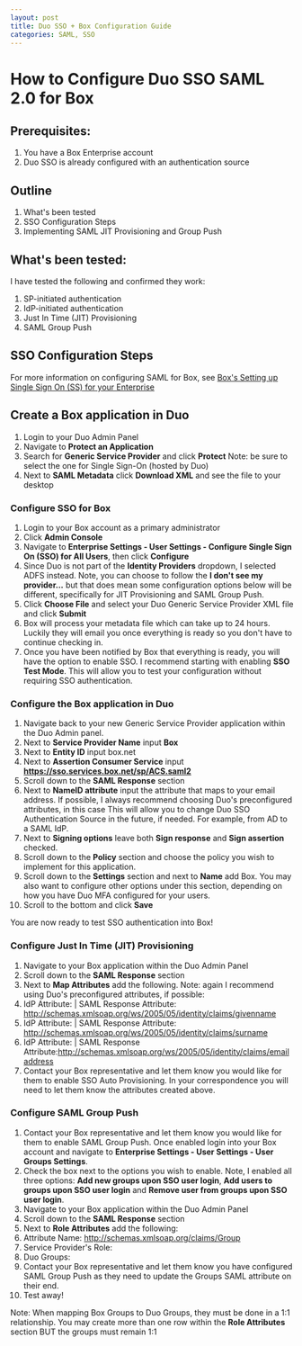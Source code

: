 ```yaml
---
layout: post
title: Duo SSO + Box Configuration Guide
categories: SAML, SSO
---
```


# How to Configure Duo SSO SAML 2.0 for Box

## Prerequisites:
1. You have a Box Enterprise account
1. Duo SSO is already configured with an authentication source

## Outline
1. What's been tested
1. SSO Configuration Steps
1. Implementing SAML JIT Provisioning and Group Push

## What's been tested:

I have tested the following and confirmed they work:
1. SP-initiated authentication
1. IdP-initiated authentication
1. Just In Time (JIT) Provisioning
1. SAML Group Push

## SSO Configuration Steps

For more information on configuring SAML for Box, see [Box's Setting up Single Sign On (SS) for your Enterprise](https://support.box.com/hc/en-us/articles/360043696514-Setting-Up-Single-Sign-On-SSO-for-your-Enterprise)

## Create a Box application in Duo
1. Login to your Duo Admin Panel
2. Navigate to **Protect an Application**
3. Search for **Generic Service Provider** and click **Protect** Note: be sure to select the one for Single Sign-On (hosted by Duo)
4. Next to **SAML Metadata** click **Download XML** and see the file to your desktop

### Configure SSO for Box
1. Login to your Box account as a primary administrator
2. Click **Admin Console** 
3. Navigate to **Enterprise Settings - User Settings - Configure Single Sign On (SSO) for All Users**, then click **Configure**
4. Since Duo is not part of the **Identity Providers** dropdown, I selected ADFS instead. Note, you can choose to follow the **I don't see my provider...** but that does mean some configuration options below will be different, specifically for JIT Provisioning and SAML Group Push.
5. Click **Choose File** and select your Duo Generic Service Provider XML file and click **Submit**
6. Box will process your metadata file which can take up to 24 hours. Luckily they will email you once everything is ready so you don't have to continue checking in.
7. Once you have been notified by Box that everything is ready, you will have the option to enable SSO. I recommend starting with enabling **SSO Test Mode**. This will allow you to test your configuration without requiring SSO authentication. 

### Configure the Box application in Duo
1. Navigate back to your new Generic Service Provider application within the Duo Admin panel.
2. Next to **Service Provider Name** input **Box**
3. Next to **Entity ID** input box.net
4. Next to **Assertion Consumer Service** input **https://sso.services.box.net/sp/ACS.saml2**
5. Scroll down to the  **SAML Response** section
6. Next to **NameID attribute** input the attribute that maps to your email address. If possible, I always recommend choosing Duo's preconfigured attributes, in this case <Email Address> This will allow you to change Duo SSO Authentication Source in the future, if needed. For example, from AD to a SAML IdP. 
7. Next to **Signing options** leave both **Sign response** and **Sign assertion** checked.
8. Scroll down to the **Policy** section and choose the policy you wish to implement for this application.
9. Scroll down to the **Settings** section and next to **Name** add Box. You may also want to configure other options under this section, depending on how you have Duo MFA configured for your users.
10. Scroll to the bottom and click **Save**

You are now ready to test SSO authentication into Box!

### Configure Just In Time (JIT) Provisioning
1. Navigate to your Box application within the Duo Admin Panel
2. Scroll down to the **SAML Response** section
3. Next to **Map Attributes** add the following. Note: again I recommend using Duo's preconfigured attributes, if possible: 
  1. IdP Attribute: *<First Name>* | SAML Response Attribute: http://schemas.xmlsoap.org/ws/2005/05/identity/claims/givenname
  2. IdP Attribute: *<Last Name>* |  SAML Response Attribute: http://schemas.xmlsoap.org/ws/2005/05/identity/claims/surname
  3. IdP Attribute: *<Email Address>* |  SAML Response Attribute:http://schemas.xmlsoap.org/ws/2005/05/identity/claims/emailaddress
4. Contact your Box representative and let them know you would like for them to enable SSO Auto Provisioning. In your correspondence you will need to let them know the attributes created above.

### Configure SAML Group Push
1. Contact your Box representative and let them know you would like for them to enable SAML Group Push. Once enabled login into your Box account and navigate to **Enterprise Settings - User Settings - User Groups Settings**. 
2. Check the box next to the options you wish to enable. Note, I enabled all three options: **Add new groups upon SSO user login**, **Add users to groups upon SSO user login** and **Remove user from groups upon SSO user login**.
3. Navigate to your Box application within the Duo Admin Panel
4. Scroll down to the **SAML Response** section
5. Next to **Role Attributes** add the following: 
  1. Attribute Name: http://schemas.xmlsoap.org/claims/Group
  2. Service Provider's Role: *<the name of the group you want created in Box>*
  3. Duo Groups: *<the Duo group you want to have populated in the Box group>*
6. Contact your Box representative and let them know you have configured SAML Group Push as they need to update the Groups SAML attribute on their end.
7. Test away!

Note: When mapping Box Groups to Duo Groups, they must be done in a 1:1 relationship. You may create more than one row within the **Role Attributes** section BUT the groups must remain 1:1



